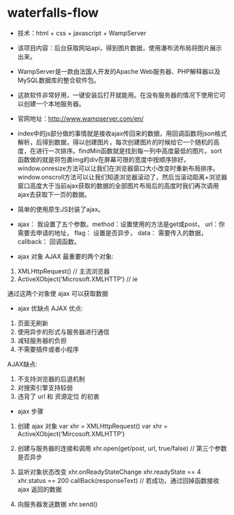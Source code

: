 waterfalls-flow
===============
- 技术：html + css + javascript + WampServer
- 该项目内容：后台获取网站api，得到图片数据，使用瀑布流布局将图片展示出来。
- WampServer是一款由法国人开发的Apache Web服务器、PHP解释器以及MySQL数据库的整合软件包。
- 这款软件非常好用，一键安装后打开就能用。在没有服务器的情况下使用它可以创建一个本地服务器。
- 官网地址：http://www.wampserver.com/en/

- index中的js部分做的事情就是接收ajax传回来的数据，用回调函数将json格式解析，后得到数据，得以创建图片，每次创建图片的时候给它一个随机的高度，在进行一次排序。findMin函数就是找到每一列中高度最低的图片。sort函数做的就是将包裹img的div在屏幕可限的宽度中按顺序排好。window.onresize方法可以让我们在浏览器窗口大小改变时重新布局排序。window.onscroll方法可以让我们知道浏览器滚动了，然后当滚动距离+浏览器窗口高度大于当前ajax获取的数据的全部图片布局后的高度时我们再次调用ajax去获取下一页的数据。
- 简单的使用原生JS封装了ajax。
- ajax： 我设置了五个参数。method：设置使用的方法是get或post， url：你需要去申请的地址， flag： 设置是否异步， data： 需要传入的数据， callback： 回调函数。
- ajax 对象
AJAX 最重要的两个对象:
1. XMLHttpRequest() // 主流浏览器
2. ActiveXObject(‘Microsoft.XMLHTTP’) // ie

通过这两个对象使 ajax 可以获取数据

- ajax 优缺点
AJAX 优点:
1. 页面无刷新
2. 使用异步的形式与服务器进行通信
3. 减轻服务器的负担
4. 不需要插件或者小程序

AJAX缺点:
1. 不支持浏览器的后退机制
2. 对搜索引擎支持较弱
3. 违背了 url 和 资源定位 的初衷

- ajax 步骤
1. 创建 ajax 对象
var xhr = XMLHttpRequest()
var xhr = ActiveXObject(‘Mircosoft.XMLHTTP’)

2. 创建与服务器的连接和调用
xhr.open(get/post, url, true/false) // 第三个参数是否异步

3. 监听对象状态改变
xhr.onReadyStateChange
xhr.readyState == 4
xhr.status == 200
callBack(responseText) // 若成功，通过回掉函数接收 ajax 返回的数据

4. 向服务器发送数据
xhr.send()